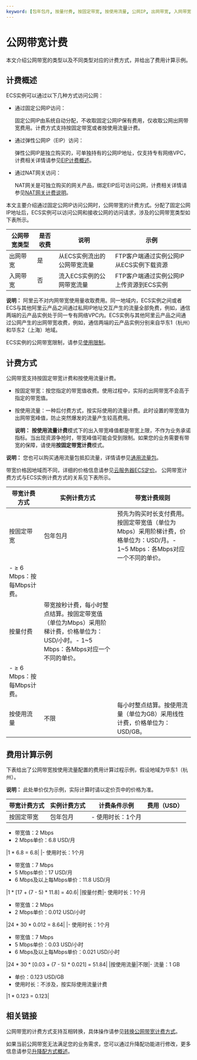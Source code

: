 ```yaml
---
keyword: [包年包月, 按量付费, 按固定带宽, 按使用流量, 公网IP, 出网带宽, 入网带宽, 带宽计费]
---
```


# 公网带宽计费

本文介绍公网带宽的类型以及不同类型对应的计费方式，并给出了费用计算示例。

## 计费概述

ECS实例可以通过以下几种方式访问公网：

-   通过固定公网IP访问：

    固定公网IP由系统自动分配，不收取固定公网IP保有费用，仅收取公网出网带宽费用。计费方式支持按固定带宽或者按使用流量计费。

-   通过弹性公网IP（EIP）访问：

    弹性公网IP是独立购买的，可单独持有的公网IP地址，仅支持专有网络VPC，计费相关详情请参见[EIP计费概述](/intl.zh-CN/产品定价/计费概述.md)。

-   通过NAT网关访问：

    NAT网关是可独立购买的网关产品，绑定EIP后可访问公网，计费相关详情请参见[NAT网关计费说明](/intl.zh-CN/购买指南/计费概述.md)。


本文主要介绍通过固定公网IP访问公网时，公网带宽的计费方式。分配了固定公网IP地址后，ECS实例可以访问公网和接收公网的访问请求，涉及的公网带宽类型如下表所示。

|公网带宽类型|是否收费|说明|示例|
|------|----|--|--|
|出网带宽|是|从ECS实例流出的公网带宽流量|FTP客户端通过实例公网IP从ECS实例下载资源|
|入网带宽|否|流入ECS实例的公网带宽流量|FTP客户端通过实例公网IP上传资源到ECS实例|

**说明：** 阿里云不对内网带宽使用量收取费用。同一地域内，ECS实例之间或者ECS与其他阿里云产品之间通过私网IP地址交互产生的流量全部免费，例如，通信两端的云产品实例处于同一专有网络VPC内。ECS实例与其他阿里云产品之间通过公网产生的出网带宽收费，例如，通信两端的云产品实例分别来自华东1（杭州）和华东2（上海）地域。

ECS实例的公网带宽限制，请参见[使用限制](/intl.zh-CN/产品简介/使用限制.md)。

## 计费方式

公网带宽支持按固定带宽计费和按使用流量计费。

-   按固定带宽：按您指定的带宽值收费。使用过程中，实际的出网带宽不会高于指定的带宽值。
-   按使用流量：一种后付费方式，按实际使用的流量计费。此时设置的带宽值为出网带宽峰值，防止突然爆发的流量产生较高费用。

    **说明：** **按使用流量计费**模式下的出入带宽峰值都是带宽上限，不作为业务承诺指标。当出现资源争抢时，带宽峰值可能会受到限制。如果您的业务需要有带宽的保障，请使用**按固定带宽计费**模式。


**说明：** 您也可以购买通用流量包抵扣流量，详情请参见[通用流量包](https://www.alibabacloud.com/help/zh/product/55093.htm)。

带宽价格因地域而不同，详细的价格信息请参见[云服务器ECS定价](https://www.alibabacloud.com/zh/product/ecs#pricing)。 公网带宽计费方式与ECS实例计费方式的关系见下表所示。

|带宽计费方式|实例计费方式|带宽计费规则|
|------|------|------|
|按固定带宽|包年包月|预先为购买时长支付费用。 按固定带宽值（单位为Mbps）采用阶梯计费，价格单位为：USD/月。-   1~5 Mbps：各Mbps对应一个不同的单价。
-   ≥ 6 Mbps：按每Mbps计费。 |
|按量付费|带宽按秒计费，每小时整点结算。按固定带宽值（单位为Mbps）采用阶梯计费，价格单位为：USD/小时。-   1~5 Mbps：各Mbps对应一个不同的单价。
-   ≥ 6 Mbps：按每Mbps计费。 |
|按使用流量|不限|每小时整点结算。按使用流量（单位为GB）采用线性计费，价格单位为：USD/GB。|

## 费用计算示例

下表给出了公网带宽按使用流量配置的费用计算过程示例，假设地域为华东1（杭州）。

**说明：** 此处单价仅为示例，实际计算时请以定价页中的价格为准。

|带宽计费方式|实例计费方式|计费条件示例|费用（USD）|
|:-----|------|------|-------|
|按固定带宽|包年包月|-   使用时长：1个月
-   带宽值：2 Mbps
-   2 Mbps单价：6.8 USD/月

|1 \* 6.8 = 6.8|
|-   使用时长：1个月
-   带宽值：7 Mbps
-   5 Mbps单价：17 USD/月
-   6 Mbps及以上每Mbps单价：11.8 USD/月

|1 \* \[17 + \(7 - 5\) \* 11.8\] = 40.6|
|按量付费|-   使用时长：1个月
-   带宽值：2 Mbps
-   2 Mbps单价：0.012 USD/小时

|24 \* 30 \* 0.012 = 8.64|
|-   使用时长：1个月
-   带宽值：7 Mbps
-   5 Mbps单价：0.03 USD/小时
-   6 Mbps及以上每Mbps单价：0.021 USD/小时

|24 \* 30 \* \[0.03 + \(7 - 5\) \* 0.021\] = 51.84|
|按使用流量|不限|-   流量：1 GB
-   单价：0.123 USD/GB
-   使用时长：不涉及，按实际使用流量计费

|1 \* 0.123 = 0.123|

## 相关链接

公网带宽的计费方式支持互相转换，具体操作请参见[转换公网带宽计费方式](/intl.zh-CN/实例/升降配实例/修改带宽配置/转换公网带宽计费方式.md)。

如果当前公网带宽无法满足您的业务需求，您可以通过升降配功能进行修改，更多信息请参见[升降配方式概述](/intl.zh-CN/实例/升降配实例/升降配方式概述.md)。

